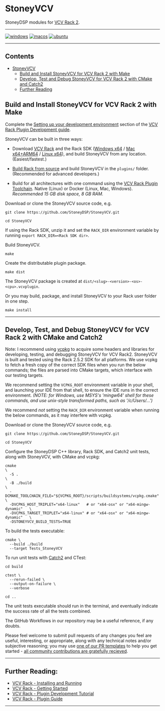 # StoneyVCV

StoneyDSP modules for [VCV Rack 2](https://vcvrack.com/).

---
[![windows](https://github.com/StoneyDSP/StoneyVCV/actions/workflows/windows-latest.yml/badge.svg)](https://github.com/StoneyDSP/StoneyVCV/actions/workflows/windows-latest.yml)
[![macos](https://github.com/StoneyDSP/StoneyVCV/actions/workflows/macos-latest.yml/badge.svg)](https://github.com/StoneyDSP/StoneyVCV/actions/workflows/macos-latest.yml)
[![ubuntu](https://github.com/StoneyDSP/StoneyVCV/actions/workflows/ubuntu-latest.yml/badge.svg)](https://github.com/StoneyDSP/StoneyVCV/actions/workflows/ubuntu-latest.yml)

---

## Contents

- [StoneyVCV](#stoneyvcv)
  - [Build and Install StoneyVCV for VCV Rack 2 with Make](#build-and-install-stoneyvcv-for-vcv-rack-2-with-make)
  - [Develop, Test and Debug StoneyVCV for VCV Rack 2 with CMake and Catch2](#develop-test-and-deploy-stoneyvcv-for-vcv-rack-2-with-cmake-and-catch2)
  - [Further Reading](#further-reading)

## Build and Install StoneyVCV for VCV Rack 2 with Make

Complete the [Setting up your development environment](https://vcvrack.com/manual/Building#Setting-up-your-development-environment) section of the [VCV Rack Plugin Development guide](https://vcvrack.com/manual/Building).

StoneyVCV can be built in three ways:

- Download [VCV Rack](https://vcvrack.com/Rack) and the Rack SDK ([Windows x64](https://vcvrack.com/downloads/Rack-SDK-latest-win-x64.zip) / [Mac x64+ARM64](https://vcvrack.com/downloads/Rack-SDK-latest-mac-x64+arm64.zip) / [Linux x64](https://vcvrack.com/downloads/Rack-SDK-latest-lin-x64.zip)), and build StoneyVCV from any location. (Easiest/fastest.)

- [Build Rack from source](https://vcvrack.com/manual/Building#Building-Rack) and build StoneyVCV in the `plugins/` folder. (Recommended for advanced developers.)

- Build for all architectures with one command using the [VCV Rack Plugin Toolchain](https://github.com/VCVRack/rack-plugin-toolchain). Native (Linux) or Docker (Linux, Mac, Windows). *Recommended 15 GB disk space, 8 GB RAM.*

Download or clone the StoneyVCV source code, e.g.

```shell
git clone https://github.com/StoneyDSP/StoneyVCV.git
```

```shell
cd StoneyVCV
```

If using the Rack SDK, unzip it and set the `RACK_DIR` environment variable by running `export RACK_DIR=<Rack SDK dir>`.

Build StoneyVCV.

```shell
make
```

Create the distributable plugin package.

```shell
make dist
```

The StoneyVCV package is created at `dist/<slug>-<version>-<os>-<cpu>.vcvplugin`.

Or you may build, package, and install StoneyVCV to your Rack user folder in one step.

```shell
make install
```

---

## Develop, Test, and Debug StoneyVCV for VCV Rack 2 with CMake and Catch2

Note: I recommend using [vcpkg](https://github.com/microsoft/vcpkg) to acquire some headers and libraries for developing, testing, and debugging StoneyVCV for VCV Rack2. StoneyVCV is built and tested using the Rack 2.5.2 SDK for all platforms. We use vcpkg to fetch a fresh copy of the correct SDK files when you run the below commands; the files are parsed into CMake targets, which interface with our testing targets.

We recommend setting the `VCPKG_ROOT` environment variable in your shell, and launching your IDE from that shell, to ensure the IDE runs in the correct environment. *(NOTE: for Windows, use MSYS's 'mingw64' shell for these commands, and use unix-style transformed paths, such as '/c/Users/...')*

We recommend *not* setting the `RACK_DIR` environment variable when running the below commands, as it may interfere with vcpkg.

Download or clone the StoneyVCV source code, e.g.

```shell
git clone https://github.com/StoneyDSP/StoneyVCV.git
```

```shell
cd StoneyVCV
```

Configure the StoneyDSP C++ library, Rack SDK, and Catch2 unit tests, along with StoneyVCV, with CMake and vcpkg:

```shell
cmake                                                                        \
  -S .                                                                       \
  -B ./build                                                                 \
  -DCMAKE_TOOLCHAIN_FILE="${VCPKG_ROOT}/scripts/buildsystems/vcpkg.cmake"    \
  -DVCPKG_HOST_TRIPLET="x64-linux"   # or "x64-osx" or "x64-mingw-dynamic"   \
  -DVCPKG_TARGET_TRIPLET="x64-linux" # or "x64-osx" or "x64-mingw-dynamic"   \
  -DSTONEYVCV_BUILD_TESTS=TRUE
```

To build the tests executable:

```shell
cmake \
  --build ./build
  --target Tests_StoneyVCV
```

To run unit tests with [Catch2](https://github.com/catch-org/catch2) and CTest:

```shell
cd build
```

```shell
ctest \
  --rerun-failed \
  --output-on-failure \
  --verbose
```

```shell
cd ..
```

The unit tests executable should run in the terminal, and eventually indicate the success rate of all the tests combined.

The GitHub Workflows in our repository may be a useful reference, if any doubts.

Please feel welcome to submit pull requests of any changes you feel are useful, interesting, or appropriate, along with any technical notes and/or subjective reasoning; you may use [one of our PR templates](https://github.com/StoneyDSP/StoneyVCV/issues/new/choose) to help you get started - [all community contributions are gratefully recieved](https://github.com/StoneyDSP/StoneyVCV/blob/production/.github/CONTRIBUTING.md).

---

## Further Reading:

- [VCV Rack - Installing and Running](https://vcvrack.com/manual/Installing)
- [VCV Rack - Getting Started](https://vcvrack.com/manual/GettingStarted)
- [VCV Rack - Plugin Development Tutorial](https://vcvrack.com/manual/PluginDevelopmentTutorial)
- [VCV Rack - Plugin Guide](https://vcvrack.com/manual/PluginGuide)

---
